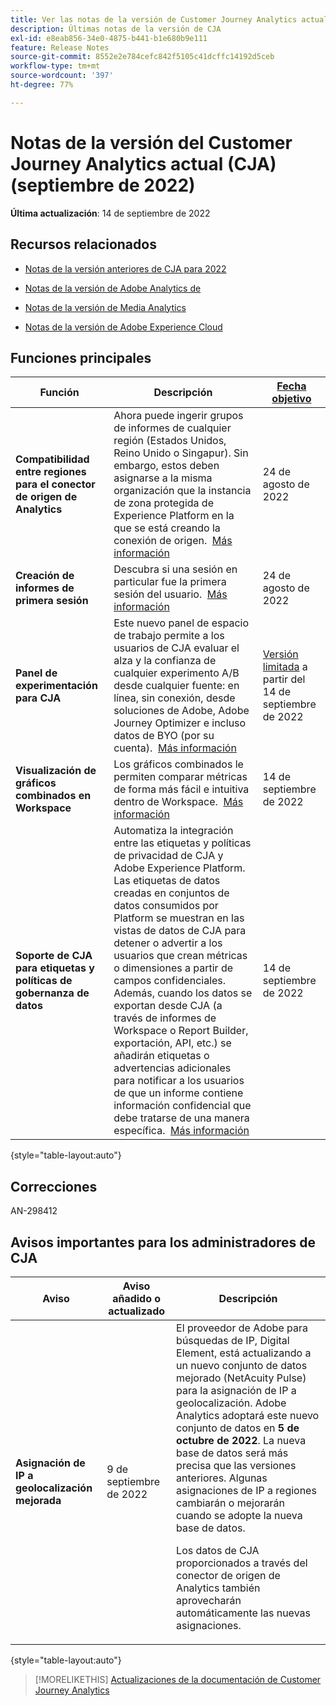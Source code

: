 ```yaml
---
title: Ver las notas de la versión de Customer Journey Analytics actuales
description: Últimas notas de la versión de CJA
exl-id: e8eab856-34e0-4875-b441-b1e680b9e111
feature: Release Notes
source-git-commit: 8552e2e784cefc842f5105c41dcffc14192d5ceb
workflow-type: tm+mt
source-wordcount: '397'
ht-degree: 77%

---
```


# Notas de la versión del Customer Journey Analytics actual (CJA) (septiembre de 2022)

**Última actualización**: 14 de septiembre de 2022

## Recursos relacionados

* [Notas de la versión anteriores de CJA para 2022](/help/release-notes/2022.md)

* [Notas de la versión de Adobe Analytics de ](https://experienceleague.adobe.com/docs/analytics/release-notes/latest.html?lang=es)

* [Notas de la versión de Media Analytics](https://experienceleague.adobe.com/docs/media-analytics/using/additional-resources/release-notes.html?lang=es)

* [Notas de la versión de Adobe Experience Cloud](https://experienceleague.adobe.com/docs/release-notes/experience-cloud/current.html?lang=es)

## Funciones principales

| Función | Descripción | [Fecha objetivo](/help/release-notes/releases.md) |
| ----------- | ---------- | ----- |
| **Compatibilidad entre regiones para el conector de origen de Analytics** | Ahora puede ingerir grupos de informes de cualquier región (Estados Unidos, Reino Unido o Singapur). Sin embargo, estos deben asignarse a la misma organización que la instancia de zona protegida de Experience Platform en la que se está creando la conexión de origen.  [Más información](https://experienceleague.adobe.com/docs/experience-platform/sources/ui-tutorials/create/adobe-applications/analytics.html?lang=es) | 24 de agosto de 2022 |
| **Creación de informes de primera sesión** | Descubra si una sesión en particular fue la primera sesión del usuario.  [Más información](/help/data-views/data-views-usecases.md) | 24 de agosto de 2022 |
| **Panel de experimentación para CJA** | Este nuevo panel de espacio de trabajo permite a los usuarios de CJA evaluar el alza y la confianza de cualquier experimento A/B desde cualquier fuente: en línea, sin conexión, desde soluciones de Adobe, Adobe Journey Optimizer e incluso datos de BYO (por su cuenta).  [Más información](/help/analysis-workspace/c-panels/experimentation.md) | [Versión limitada](/help/release-notes/releases.md) a partir del 14 de septiembre de 2022 |
| **Visualización de gráficos combinados en Workspace** | Los gráficos combinados le permiten comparar métricas de forma más fácil e intuitiva dentro de Workspace.  [Más información](/help/analysis-workspace/visualizations/combo-charts.md) | 14 de septiembre de 2022 |
| **Soporte de CJA para etiquetas y políticas de gobernanza de datos** | Automatiza la integración entre las etiquetas y políticas de privacidad de CJA y Adobe Experience Platform. Las etiquetas de datos creadas en conjuntos de datos consumidos por Platform se muestran en las vistas de datos de CJA para detener o advertir a los usuarios que crean métricas o dimensiones a partir de campos confidenciales. Además, cuando los datos se exportan desde CJA (a través de informes de Workspace o Report Builder, exportación, API, etc.) se añadirán etiquetas o advertencias adicionales para notificar a los usuarios de que un informe contiene información confidencial que debe tratarse de una manera específica.  [Más información](/help/data-views/data-governance.md) | 14 de septiembre de 2022 |

{style=&quot;table-layout:auto&quot;}

## Correcciones

AN-298412

## Avisos importantes para los administradores de CJA

| Aviso | Aviso añadido o actualizado | Descripción |
| --- | --- | --- |
| **Asignación de IP a geolocalización mejorada** | 9 de septiembre de 2022 | El proveedor de Adobe para búsquedas de IP, Digital Element, está actualizando a un nuevo conjunto de datos mejorado (NetAcuity Pulse) para la asignación de IP a geolocalización. Adobe Analytics adoptará este nuevo conjunto de datos en **5 de octubre de 2022**. La nueva base de datos será más precisa que las versiones anteriores. Algunas asignaciones de IP a regiones cambiarán o mejorarán cuando se adopte la nueva base de datos.<p> Los datos de CJA proporcionados a través del conector de origen de Analytics también aprovecharán automáticamente las nuevas asignaciones. |

{style=&quot;table-layout:auto&quot;}

>[!MORELIKETHIS]
>[Actualizaciones de la documentación de Customer Journey Analytics](/help/release-notes/doc-changes.md)

